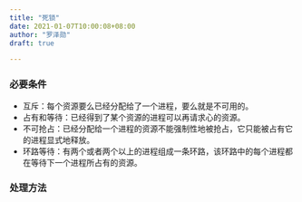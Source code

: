 ```yaml
---
title: "死锁"
date: 2021-01-07T10:00:08+08:00
author: "罗泽勋"
draft: true

---
```


### 必要条件
* 互斥：每个资源要么已经分配给了一个进程，要么就是不可用的。
* 占有和等待：已经得到了某个资源的进程可以再请求心的资源。
* 不可抢占：已经分配给一个进程的资源不能强制性地被抢占，它只能被占有它的进程显式地释放。
* 环路等待：有两个或者两个以上的进程组成一条环路，该环路中的每个进程都在等待下一个进程所占有的资源。

### 处理方法
